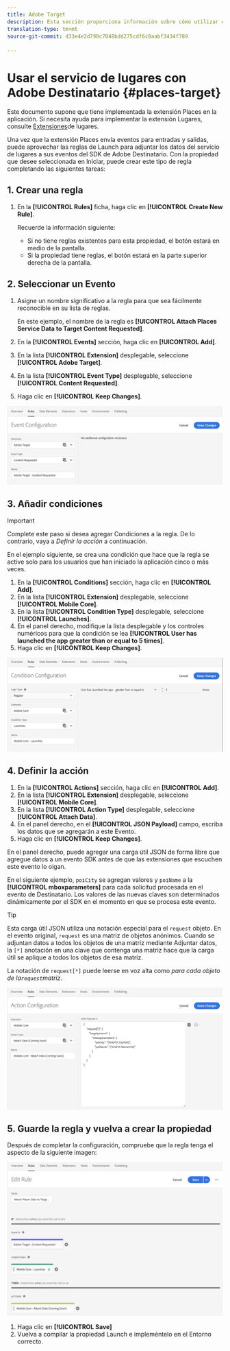 ```yaml
---
title: Adobe Target
description: Esta sección proporciona información sobre cómo utilizar el servicio de lugares con Adobe Destinatario.
translation-type: tm+mt
source-git-commit: d33e4e2d798c7048bdd275cdf6c0aabf3434f789

---
```



# Usar el servicio de lugares con Adobe Destinatario {#places-target}

Este documento supone que tiene implementada la extensión Places en la aplicación. Si necesita ayuda para implementar la extensión Lugares, consulte [Extensiones](/help/places-ext-aep-sdks/places-extension/places-extension.md)de lugares.

Una vez que la extensión Places envía eventos para entradas y salidas, puede aprovechar las reglas de Launch para adjuntar los datos del servicio de lugares a sus eventos del SDK de Adobe Destinatario. Con la propiedad que desee seleccionada en Iniciar, puede crear este tipo de regla completando las siguientes tareas:

## 1. Crear una regla

1. En la **[!UICONTROL Rules]** ficha, haga clic en **[!UICONTROL Create New Rule]**.

   Recuerde la información siguiente:

   * Si no tiene reglas existentes para esta propiedad, el botón estará en medio de la pantalla.
   * Si la propiedad tiene reglas, el botón estará en la parte superior derecha de la pantalla.

## 2. Seleccionar un Evento

1. Asigne un nombre significativo a la regla para que sea fácilmente reconocible en su lista de reglas.

   En este ejemplo, el nombre de la regla es **[!UICONTROL Attach Places Service Data to Target Content Requested]**.

1. En la **[!UICONTROL Events]** sección, haga clic en **[!UICONTROL Add]**.
1. En la lista **[!UICONTROL Extension]** desplegable, seleccione **[!UICONTROL Adobe Target]**.
1. En la lista **[!UICONTROL Event Type]** desplegable, seleccione **[!UICONTROL Content Requested]**.
1. Haga clic en **[!UICONTROL Keep Changes]**.

![agregar un evento](/help/assets/ad-setEvent_target.png)

## 3. Añadir condiciones

>[!IMPORTANT]
>
>Complete este paso si desea agregar Condiciones a la regla. De lo contrario, vaya a *Definir la acción* a continuación.

En el ejemplo siguiente, se crea una condición que hace que la regla se active solo para los usuarios que han iniciado la aplicación cinco o más veces.

1. En la **[!UICONTROL Conditions]** sección, haga clic en **[!UICONTROL Add]**.
1. En la lista **[!UICONTROL Extension]** desplegable, seleccione **[!UICONTROL Mobile Core]**.
1. En la lista **[!UICONTROL Condition Type]** desplegable, seleccione **[!UICONTROL Launches]**.
1. En el panel derecho, modifique la lista desplegable y los controles numéricos para que la condición se lea **[!UICONTROL User has launched the app greater than or equal to 5 times]**.
1. Haga clic en **[!UICONTROL Keep Changes]**.

![agregar una condición](/help/assets/ad-setCondition_target.png)

## 4. Definir la acción

1. En la **[!UICONTROL Actions]** sección, haga clic en **[!UICONTROL Add]**.
1. En la lista **[!UICONTROL Extension]** desplegable, seleccione **[!UICONTROL Mobile Core]**.
1. En la lista **[!UICONTROL Action Type]** desplegable, seleccione **[!UICONTROL Attach Data]**.
1. En el panel derecho, en el **[!UICONTROL JSON Payload]** campo, escriba los datos que se agregarán a este Evento.
1. Haga clic en **[!UICONTROL Keep Changes]**.

En el panel derecho, puede agregar una carga útil JSON de forma libre que agregue datos a un evento SDK antes de que las extensiones que escuchen este evento lo oigan.

En el siguiente ejemplo, `poiCity` se agregan valores y `poiName` a la **[!UICONTROL mboxparameters]** para cada solicitud procesada en el evento de Destinatario. Los valores de las nuevas claves son determinados dinámicamente por el SDK en el momento en que se procesa este evento.

>[!TIP]
>
>Esta carga útil JSON utiliza una notación especial para el `request` objeto. En el evento original, `request` es una matriz de objetos anónimos. Cuando se adjuntan datos a todos los objetos de una matriz mediante Adjuntar datos, la `[*]` anotación en una clave que contenga una matriz hace que la carga útil se aplique a todos los objetos de esa matriz.
>
>La notación de `request[*]` puede leerse en voz alta como _para cada objeto de la`request`matriz_.

![definir la acción](/help/assets/ad-setAction-target.png)

## 5. Guarde la regla y vuelva a crear la propiedad

Después de completar la configuración, compruebe que la regla tenga el aspecto de la siguiente imagen:

![regla completada](/help/assets/ad-ruleComplete-target.png)

1. Haga clic en **[!UICONTROL Save]**
1. Vuelva a compilar la propiedad Launch e impleméntelo en el Entorno correcto.
